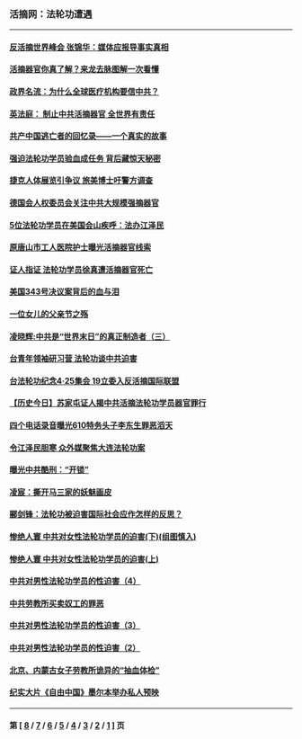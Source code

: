 ### 活摘网：法轮功遭遇
---
#### [反活摘世界峰会 张锦华：媒体应报导事实真相](../../pages/nf5881/n13278502.md?11030430) 
#### [活摘器官你真了解？来龙去脉图解一次看懂](../../pages/nf5881/n13013820.md?11030430) 
#### [政界名流：为什么全球医疗机构要信中共？](../../pages/nf5881/n11945479.md?11030430) 
#### [英法庭： 制止中共活摘器官 全世界有责任](../../pages/nf5881/n11330691.md?11030430) 
#### [共产中国逃亡者的回忆录——一个真实的故事](../../pages/nf5881/n10918649.md?11030430) 
#### [强迫法轮功学员验血成任务 背后藏惊天秘密](../../pages/nf5881/n4252384.md?11030430) 
#### [捷克人体展览引争议 旅美博士吁警方调查](../../pages/nf5881/n9429187.md?11030430) 
#### [德国会人权委员会关注中共大规模强摘器官](../../pages/nf5881/n8418950.md?11030430) 
#### [5位法轮功学员在美国会山疾呼：法办江泽民](../../pages/nf5881/n8101519.md?11030430) 
#### [原唐山市工人医院护士曝光活摘器官线索](../../pages/nf5881/n8076384.md?11030430) 
#### [证人指证 法轮功学员徐真遭活摘器官死亡](../../pages/nf5881/n8042467.md?11030430) 
#### [美国343号决议案背后的血与泪](../../pages/nf5881/n8020684.md?11030430) 
#### [一位女儿的父亲节之殇](../../pages/nf5881/n8014122.md?11030430) 
#### [凌晓辉:中共是“世界末日”的真正制造者（三）](../../pages/nf5881/n4210333.md?11030430) 
#### [台青年领袖研习营 法轮功谈中共迫害](../../pages/nf5881/n4141857.md?11030430) 
#### [台法轮功纪念4‧25集会 19立委入反活摘国际联盟](../../pages/nf5881/n4141821.md?11030430) 
#### [【历史今日】苏家屯证人揭中共活摘法轮功学员器官罪行](../../pages/nf5881/n4135912.md?11030430) 
#### [四个电话录音曝光610特务头子李东生罪恶滔天](../../pages/nf5881/n4040060.md?11030430) 
#### [令江泽民胆寒 众外媒聚焦大连法轮功案](../../pages/nf5881/n3932671.md?11030430) 
#### [曝光中共酷刑：“开锁”](../../pages/nf5881/n3889373.md?11030430) 
#### [凌宸：撕开马三家的妖魅画皮](../../pages/nf5881/n3849369.md?11030430) 
#### [郦剑锋：法轮功被迫害国际社会应作怎样的反思？](../../pages/nf5881/n3824560.md?11030430) 
#### [惨绝人寰 中共对女性法轮功学员的迫害(下)(组图慎入)](../../pages/nf5881/n3816285.md?11030430) 
#### [惨绝人寰 中共对女性法轮功学员的迫害(上)](../../pages/nf5881/n3815374.md?11030430) 
#### [中共对男性法轮功学员的性迫害（4）](../../pages/nf5881/n3769144.md?11030430) 
#### [中共劳教所买卖奴工的罪恶](../../pages/nf5881/n3769378.md?11030430) 
#### [中共对男性法轮功学员的性迫害（3）](../../pages/nf5881/n3768231.md?11030430) 
#### [中共对男性法轮功学员的性迫害（2）](../../pages/nf5881/n3767211.md?11030430) 
#### [北京、内蒙古女子劳教所诡异的“抽血体检”](../../pages/nf5881/n3753158.md?11030430) 
#### [纪实大片《自由中国》墨尔本举办私人预映](../../pages/nf5881/n3743337.md?11030430) 

---
#### 第 [ [8](./8.md?11030430) / [7](./7.md?11030430) / [6](./6.md?11030430) / [5](./5.md?11030430) / [4](./4.md?11030430) / [3](./3.md?11030430) / [2](./2.md?11030430) / [1](./1.md?11030430) ] 页
